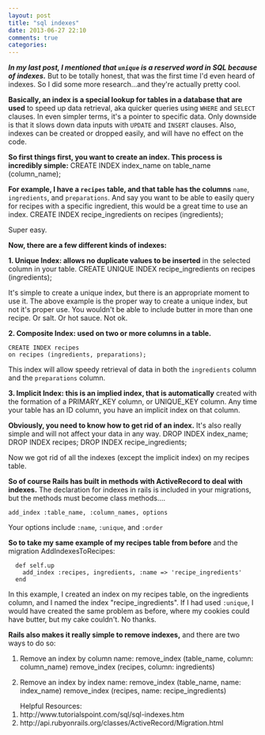 ```yaml
---
layout: post
title: "sql indexes"
date: 2013-06-27 22:10
comments: true
categories: 
---
```


***In my last post, I mentioned that `unique` is a reserved word in SQL because of indexes.*** But to be totally honest, that was the first time I'd even heard of indexes. So I did some more research...and they're actually pretty cool.

__Basically, an index is a special lookup for tables in a database that are used__ to speed up data retrieval, aka quicker queries using `WHERE` and `SELECT` clauses. In even simpler terms, it's a pointer to specific data. Only downside is that it slows down data inputs with `UPDATE` and `INSERT` clauses. Also, indexes can be created or dropped easily, and will have no effect on the code. 

__So first things first, you want to create an index. This process is incredibly simple:__
      CREATE INDEX index_name
      on table_name (column_name);

__For example, I have a `recipes` table, and that table has the columns__ `name`, `ingredients`, and `preparations`. And say you want to be able to easily query for recipes with a specific ingredient, this would be a great time to use an index.
      CREATE INDEX recipe_ingredients
      on recipes (ingredients);

Super easy.

__Now, there are a few different kinds of indexes:__

__1. Unique Index: allows no duplicate values to be inserted__ in the selected column in your table.
      CREATE UNIQUE INDEX recipe_ingredients
      on recipes (ingredients);

It's simple to create a unique index, but there is an appropriate moment to use it. The above example is the proper way to create a unique index, but not it's proper use. You wouldn't be able to include butter in more than one recipe. Or salt. Or hot sauce. Not ok.


__2. Composite Index: used on two or more columns in a table.__

    CREATE INDEX recipes
    on recipes (ingredients, preparations);

This index will allow speedy retrieval of data in both the `ingredients` column and the `preparations` column. 


__3. Implicit Index: this is an implied index, that is automatically__ created with the formation of a PRIMARY_KEY column, or UNIQUE_KEY column. Any time your table has an ID column, you have an implicit index on that column.

__Obviously, you need to know how to get rid of an index.__ It's also really simple and will not affect your data in any way.
      DROP INDEX index_name;
      DROP INDEX recipes;
      DROP INDEX recipe_ingredients;

Now we got rid of all the indexes (except the implicit index) on my recipes table. 


__So of course Rails has built in methods with ActiveRecord to deal with indexes.__ The declaration for indexes in rails is included in your migrations, but the methods must become class methods....

    add_index :table_name, :column_names, options

Your options include `:name`, `:unique`, and `:order`

__So to take my same example of my recipes table from before__ and the migration AddIndexesToRecipes:

      def self.up
        add_index :recipes, ingredients, :name => 'recipe_ingredients'
      end  

In this example, I created an index on my recipes table, on the ingredients column, and I named the index "recipe_ingredients". If I had used `:unique`, I would have created the same problem as before, where my cookies could have butter, but my cake couldn't. No thanks.

__Rails also makes it really simple to remove indexes,__ and there are two ways to do so:

1. Remove an index by column name:
      remove_index (table_name, column: column_name)
      remove_index (recipes, column: ingredients)


2. Remove an index by index name:
      remove_index (table_name, name: index_name)
      remove_index (recipes, name: recipe_ingredients)



<ol>Helpful Resources:
  <li>http://www.tutorialspoint.com/sql/sql-indexes.htm</li>
  <li>http://api.rubyonrails.org/classes/ActiveRecord/Migration.html</li>
</ol>